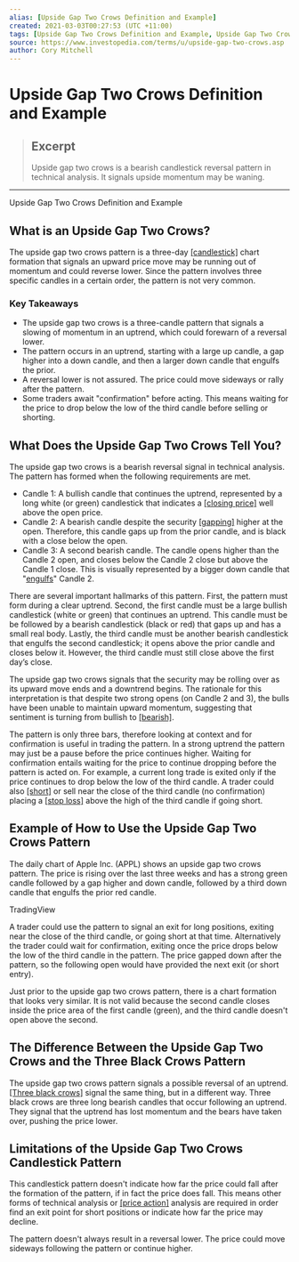 ```yaml
---
alias: [Upside Gap Two Crows Definition and Example]
created: 2021-03-03T00:27:53 (UTC +11:00)
tags: [Upside Gap Two Crows Definition and Example, Upside Gap Two Crows Definition and Example]
source: https://www.investopedia.com/terms/u/upside-gap-two-crows.asp
author: Cory Mitchell
---
```


# Upside Gap Two Crows Definition and Example

> ## Excerpt
> Upside gap two crows is a bearish candlestick reversal pattern in technical analysis. It signals upside momentum may be waning.

---

Upside Gap Two Crows Definition and Example
## What is an Upside Gap Two Crows?

The upside gap two crows pattern is a three-day [[candlestick]](https://www.investopedia.com/terms/c/candlestick.asp) chart formation that signals an upward price move may be running out of momentum and could reverse lower. Since the pattern involves three specific candles in a certain order, the pattern is not very common.

### Key Takeaways

-   The upside gap two crows is a three-candle pattern that signals a slowing of momentum in an uptrend, which could forewarn of a reversal lower.
-   The pattern occurs in an uptrend, starting with a large up candle, a gap higher into a down candle, and then a larger down candle that engulfs the prior.
-   A reversal lower is not assured. The price could move sideways or rally after the pattern.
-   Some traders await "confirmation" before acting. This means waiting for the price to drop below the low of the third candle before selling or shorting.

## What Does the Upside Gap Two Crows Tell You?

The upside gap two crows is a bearish reversal signal in technical analysis. The pattern has formed when the following requirements are met.

-   Candle 1: A bullish candle that continues the uptrend, represented by a long white (or green) candlestick that indicates a [[closing price]](https://www.investopedia.com/terms/c/closingprice.asp) well above the open price.
-   Candle 2: A bearish candle despite the security [[gapping]](https://www.investopedia.com/terms/g/gap.asp) higher at the open. Therefore, this candle gaps up from the prior candle, and is black with a close below the open.
-   Candle 3: A second bearish candle. The candle opens higher than the Candle 2 open, and closes below the Candle 2 close but above the Candle 1 close. This is visually represented by a bigger down candle that "[engulfs](https://www.investopedia.com/terms/b/bearishengulfingp.asp)" Candle 2.

There are several important hallmarks of this pattern. First, the pattern must form during a clear uptrend. Second, the first candle must be a large bullish candlestick (white or green) that continues an uptrend. This candle must be be followed by a bearish candlestick (black or red) that gaps up and has a small real body. Lastly, the third candle must be another bearish candlestick that engulfs the second candlestick; it opens above the prior candle and closes below it. However, the third candle must still close above the first day’s close.

The upside gap two crows signals that the security may be rolling over as its upward move ends and a downtrend begins. The rationale for this interpretation is that despite two strong opens (on Candle 2 and 3), the bulls have been unable to maintain upward momentum, suggesting that sentiment is turning from bullish to [[bearish]](https://www.investopedia.com/terms/b/bear.asp).

The pattern is only three bars, therefore looking at context and for confirmation is useful in trading the pattern. In a strong uptrend the pattern may just be a pause before the price continues higher. Waiting for confirmation entails waiting for the price to continue dropping before the pattern is acted on. For example, a current long trade is exited only if the price continues to drop below the low of the third candle. A trader could also [[short]](https://www.investopedia.com/terms/s/short.asp) or sell near the close of the third candle (no confirmation) placing a [[stop loss]](https://www.investopedia.com/terms/s/stop-lossorder.asp) above the high of the third candle if going short.

## Example of How to Use the Upside Gap Two Crows Pattern

The daily chart of Apple Inc. (APPL) shows an upside gap two crows pattern. The price is rising over the last three weeks and has a strong green candle followed by a gap higher and down candle, followed by a third down candle that engulfs the prior red candle.

TradingView

A trader could use the pattern to signal an exit for long positions, exiting near the close of the third candle, or going short at that time. Alternatively the trader could wait for confirmation, exiting once the price drops below the low of the third candle in the pattern. The price gapped down after the pattern, so the following open would have provided the next exit (or short entry).

Just prior to the upside gap two crows pattern, there is a chart formation that looks very similar. It is not valid because the second candle closes inside the price area of the first candle (green), and the third candle doesn't open above the second.

## The Difference Between the Upside Gap Two Crows and the Three Black Crows Pattern

The upside gap two crows pattern signals a possible reversal of an uptrend. [[Three black crows]](https://www.investopedia.com/terms/t/three_black_crows.asp) signal the same thing, but in a different way. Three black crows are three long bearish candles that occur following an uptrend. They signal that the uptrend has lost momentum and the bears have taken over, pushing the price lower.

## Limitations of the Upside Gap Two Crows Candlestick Pattern

This candlestick pattern doesn't indicate how far the price could fall after the formation of the pattern, if in fact the price does fall. This means other forms of technical analysis or [[price action]](https://www.investopedia.com/terms/p/price-action.asp) analysis are required in order find an exit point for short positions or indicate how far the price may decline.

The pattern doesn't always result in a reversal lower. The price could move sideways following the pattern or continue higher.
